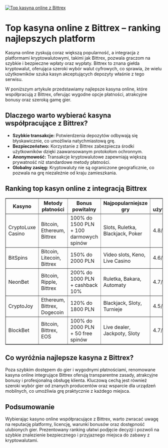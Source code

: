 [![Top kasyna online z Bittrex](https://123-caf.pages.dev/gitsignup.png)](https://vrmoo.ru/Bt82HjjY)

<h1>Top kasyna online z Bittrex – ranking najlepszych platform</h1> <p>Kasyna online zyskują coraz większą popularność, a integracja z platformami kryptowalutowymi, takimi jak Bittrex, pozwala graczom na szybkie i bezpieczne wpłaty oraz wypłaty. Bittrex to znana giełda kryptowalut, oferująca szeroki wybór walut cyfrowych, co sprawia, że wielu użytkowników szuka kasyn akceptujących depozyty właśnie z tego serwisu.</p> <p>W poniższym artykule przedstawiamy najlepsze kasyna online, które współpracują z Bittrex, oferując wygodne opcje płatności, atrakcyjne bonusy oraz szeroką gamę gier.</p>  <h2>Dlaczego warto wybierać kasyna współpracujące z Bittrex?</h2> <ul>   <li><strong>Szybkie transakcje:</strong> Potwierdzenia depozytów odbywają się błyskawicznie, co umożliwia natychmiastową grę.</li>   <li><strong>Bezpieczeństwo:</strong> Korzystanie z Bittrex zabezpiecza środki użytkowników dzięki zaawansowanym protokołom ochronnym.</li>   <li><strong>Anonymowość:</strong> Transakcje kryptowalutowe zapewniają większą prywatność niż standardowe metody płatności.</li>   <li><strong>Globalny zasięg:</strong> Kryptowaluty nie są ograniczone geograficznie, co pozwala na grę niezależnie od kraju zamieszkania.</li> </ul>  <h2>Ranking top kasyn online z integracją Bittrex</h2> <table border="1" cellpadding="8" cellspacing="0" style="border-collapse: collapse; width: 100%;">   <thead>     <tr>       <th>Kasyno</th>       <th>Metody płatności</th>       <th>Bonus powitalny</th>       <th>Najpopularniejsze gry</th>       <th>Ocena użytkowników</th>     </tr>   </thead>   <tbody>     <tr>       <td>CryptoLuxe Casino</td>       <td>Bitcoin, Ethereum, Bittrex</td>       <td>100% do 1500 PLN + 100 darmowych spinów</td>       <td>Slots, Ruletka, Blackjack, Poker</td>       <td>4.8/5</td>     </tr>     <tr>       <td>BitSpins</td>       <td>Bitcoin, Litecoin, Bittrex</td>       <td>150% do 2000 PLN</td>       <td>Video slots, Keno, Live Casino</td>       <td>4.6/5</td>     </tr>     <tr>       <td>NeonBet</td>       <td>Bitcoin, Ripple, Bittrex</td>       <td>200% do 1000 PLN + cashback 10%</td>       <td>Ruletka, Bakara, Automaty</td>       <td>4.7/5</td>     </tr>     <tr>       <td>CryptoJoy</td>       <td>Ethereum, Bittrex, Dogecoin</td>       <td>120% do 1800 PLN</td>       <td>Blackjack, Sloty, Turnieje</td>       <td>4.5/5</td>     </tr>     <tr>       <td>BlockBet</td>       <td>Bitcoin, Bittrex, EOS</td>       <td>100% do 2000 PLN + 50 free spinów</td>       <td>Live dealer, Jackpoty, Sloty</td>       <td>4.7/5</td>     </tr>   </tbody> </table>  <h2>Co wyróżnia najlepsze kasyna z Bittrex?</h2> <p>Poza szybkim dostępem do gier i wygodnymi płatnościami, renomowane kasyna online integrujące Bittrex oferują transparentne zasady, atrakcyjne bonusy i profesjonalną obsługę klienta. Kluczową cechą jest również szeroki wybór gier od znanych producentów oraz wsparcie dla urządzeń mobilnych, co umożliwia grę praktycznie z każdego miejsca.</p>  <h2>Podsumowanie</h2> <p>Wybierając kasyno online współpracujące z Bittrex, warto zwracać uwagę na reputację platformy, licencję, warunki bonusów oraz dostępność ulubionych gier. Prezentowany ranking ułatwi podjęcie decyzji i pozwoli na szybkie znalezienie bezpiecznego i przyjaznego miejsca do zabawy z kryptowalutami.</p>